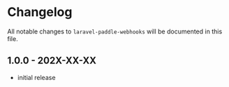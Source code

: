 # Changelog

All notable changes to `laravel-paddle-webhooks` will be documented in this file.

## 1.0.0 - 202X-XX-XX

- initial release
